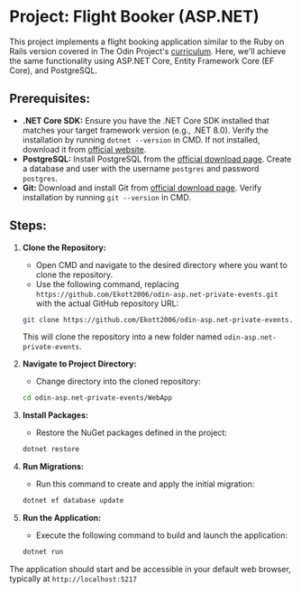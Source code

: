 # Project: Flight Booker (ASP.NET)

This project implements a flight booking application similar to the Ruby on Rails version covered in The Odin Project's [curriculum](https://www.theodinproject.com/lessons/ruby-on-rails-flight-booker). Here, we'll achieve the same functionality using ASP.NET Core, Entity Framework Core (EF Core), and PostgreSQL.

## Prerequisites:

- **.NET Core SDK:** Ensure you have the .NET Core SDK installed that matches your target framework version (e.g., .NET 8.0). Verify the installation by running `dotnet --version` in CMD. If not installed, download it from [official website](https://dotnet.microsoft.com/en-us/download).
- **PostgreSQL:** Install PostgreSQL from the [official download page](https://www.postgresql.org/download/). Create a database and user with the username `postgres` and password `postgres`.
- **Git:** Download and install Git from [official download page](https://git-scm.com/downloads). Verify installation by running `git --version` in CMD.

## Steps:

1. **Clone the Repository:**
   - Open CMD and navigate to the desired directory where you want to clone the repository.
   - Use the following command, replacing `https://github.com/Ekott2006/odin-asp.net-private-events.git` with the actual GitHub repository URL:

   ```bash
   git clone https://github.com/Ekott2006/odin-asp.net-private-events.git
   ```

   This will clone the repository into a new folder named `odin-asp.net-private-events`.

2. **Navigate to Project Directory:**
   - Change directory into the cloned repository:

   ```bash
   cd odin-asp.net-private-events/WebApp
   ```

3. **Install Packages:**
   - Restore the NuGet packages defined in the project:

   ```bash
   dotnet restore
   ```

4. **Run Migrations:**
   - Run this command to create and apply the initial migration:

   ```bash
   dotnet ef database update
   ```

5. **Run the Application:**
   - Execute the following command to build and launch the application:

   ```bash
   dotnet run
   ```

The application should start and be accessible in your default web browser, typically at `http://localhost:5217`

